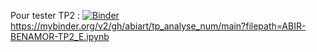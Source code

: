 Pour tester TP2 :
[![Binder](https://mybinder.org/badge_logo.svg)](https://mybinder.org/v2/gh/abiart/tp_analyse_num/main?filepath=ABIR-BENAMOR-TP2_E.ipynb)
https://mybinder.org/v2/gh/abiart/tp_analyse_num/main?filepath=ABIR-BENAMOR-TP2_E.ipynb

